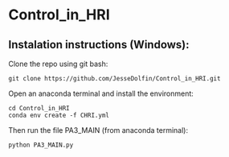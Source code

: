 # Control_in_HRI

## Instalation instructions (Windows):

Clone the repo using git bash:
```
git clone https://github.com/JesseDolfin/Control_in_HRI.git
```

Open an anaconda terminal and install the environment:
```
cd Control_in_HRI
conda env create -f CHRI.yml
```

Then run the file PA3_MAIN (from anaconda terminal):
```
python PA3_MAIN.py
```
